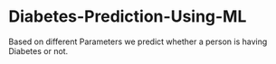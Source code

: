 # Diabetes-Prediction-Using-ML
Based on different Parameters we predict whether a person is having Diabetes or not.

